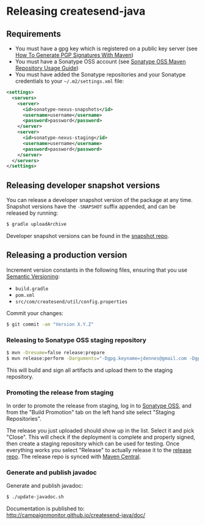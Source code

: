 # Releasing createsend-java

## Requirements

 * You must have a gpg key which is registered on a public key server (see [How To Generate PGP Signatures With Maven][])
 * You must have a Sonatype OSS account (see [Sonatype OSS Maven Repository Usage Guide][])
 * You must have added the Sonatype repositories and your Sonatype credentials to your `~/.m2/settings.xml` file:

 ```xml
 <settings>
   <servers>
     <server>
       <id>sonatype-nexus-snapshots</id>
       <username>username</username>
       <password>password</password>
     </server>
     <server>
       <id>sonatype-nexus-staging</id>
       <username>username</username>
       <password>password</password>
     </server>
   </servers>
 </settings>
 ```

## Releasing developer snapshot versions

You can release a developer snapshot version of the package at any time. Snapshot versions have the `-SNAPSHOT` suffix appended, and can be released by running:

```sh
$ gradle uploadArchive
```

Developer snapshot versions can be found in the [snapshot repo][].

## Releasing a production version

Increment version constants in the following files, ensuring that you use [Semantic Versioning][]:

 * `build.gradle`
 * `pom.xml`
 * `src/com/createsend/util/config.properties`

Commit your changes:

```sh
$ git commit -am "Version X.Y.Z"
```

### Releasing to Sonatype OSS staging repository

```sh
$ mvn -Dresume=false release:prepare
$ mvn release:perform -Darguments="-Dgpg.keyname=jdennes@gmail.com -Dgpg.passphrase="
```

This will build and sign all artifacts and upload them to the staging repository.

### Promoting the release from staging

In order to promote the release from staging, log in to [Sonatype OSS][], and from the "Build Promotion" tab on the left hand site select "Staging Repositories".

The release you just uploaded should show up in the list. Select it and pick "Close". This will check if the deployment is complete and properly signed, then create a staging repository which can be used for testing. Once everything works you select "Release" to actually release it to the [release repo][]. The release repo is synced with [Maven Central][].

### Generate and publish javadoc

Generate and publish javadoc:

```sh
$ ./update-javadoc.sh
```

Documentation is published to: http://campaignmonitor.github.io/createsend-java/doc/

[Sonatype OSS Maven Repository Usage Guide]: https://docs.sonatype.org/display/Repository/Sonatype+OSS+Maven+Repository+Usage+Guide
[Sonatype OSS]: https://oss.sonatype.org/
[How To Generate PGP Signatures With Maven]: https://docs.sonatype.org/display/Repository/How+To+Generate+PGP+Signatures+With+Maven
[release repo]: https://oss.sonatype.org/content/repositories/releases/com/createsend/createsend-java/
[snapshot repo]: https://oss.sonatype.org/content/repositories/snapshots/com/createsend/createsend-java/
[Maven Central]: http://repo1.maven.org/maven2/
[Semantic Versioning]: http://semver.org/